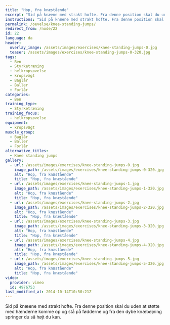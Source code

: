 ```yaml
---
title: "Hop, fra knæstående"
excerpt: "Sid på knæene med strakt hofte. Fra denne position skal du uden at støtte med hænderne komme op og stå på fødderne og fra den dybe knæbøjning springer du så højt du kan."
instructions: "Sid på knæene med strakt hofte. Fra denne position skal du uden at støtte med hænderne komme op og stå på fødderne og fra den dybe knæbøjning springer du så højt du kan."
permalink: /oevelse/knee-standing-jumps/
redirect_from: /node/22
id: 22
language: da
header:
  overlay_image: /assets/images/exercises/knee-standing-jumps-0.jpg
  teaser: /assets/images/exercises/knee-standing-jumps-0-320.jpg
tags:
  - Ben
  - Styrketræning
  - helkropsøvelse
  - kropsvægt
  - Baglår
  - Baller
  - Forlår
categories:
  - Ben
training_type: 
  - Styrketræning
training_focus: 
  - helkropsøvelse
equipment:
  - kropsvægt
muscle_group:
  - Baglår
  - Baller
  - Forlår
alternative_titles:
  - Knee standing jumps
gallery:
  - url: /assets/images/exercises/knee-standing-jumps-0.jpg
    image_path: /assets/images/exercises/knee-standing-jumps-0-320.jpg
    alt: "Hop, fra knæstående"
    title: "Hop, fra knæstående"
  - url: /assets/images/exercises/knee-standing-jumps-1.jpg
    image_path: /assets/images/exercises/knee-standing-jumps-1-320.jpg
    alt: "Hop, fra knæstående"
    title: "Hop, fra knæstående"
  - url: /assets/images/exercises/knee-standing-jumps-2.jpg
    image_path: /assets/images/exercises/knee-standing-jumps-2-320.jpg
    alt: "Hop, fra knæstående"
    title: "Hop, fra knæstående"
  - url: /assets/images/exercises/knee-standing-jumps-3.jpg
    image_path: /assets/images/exercises/knee-standing-jumps-3-320.jpg
    alt: "Hop, fra knæstående"
    title: "Hop, fra knæstående"
  - url: /assets/images/exercises/knee-standing-jumps-4.jpg
    image_path: /assets/images/exercises/knee-standing-jumps-4-320.jpg
    alt: "Hop, fra knæstående"
    title: "Hop, fra knæstående"
  - url: /assets/images/exercises/knee-standing-jumps-5.jpg
    image_path: /assets/images/exercises/knee-standing-jumps-5-320.jpg
    alt: "Hop, fra knæstående"
    title: "Hop, fra knæstående"
video:
  provider: vimeo
  id: 4976753
last_modified_at: 2014-10-14T10:50:21Z
---
```


Sid på knæene med strakt hofte. Fra denne position skal du uden at støtte med hænderne komme op og stå på fødderne og fra den dybe knæbøjning springer du så højt du kan.
